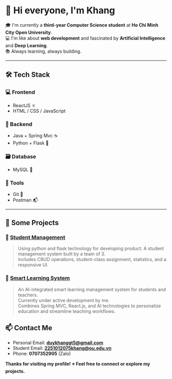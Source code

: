 # 👋 Hi everyone, I'm Khang

🎓 I'm currently a **third-year Computer Science student** at **Ho Chi Minh City Open University**.  
💻 I'm like about **web development** and fascinated by **Artificial Intelligence** and **Deep Learning**.  
📚 Always learning, always building.

---

## 🛠️ Tech Stack

### 💻 Frontend
- ReactJS ⚛️
- HTML / CSS / JavaScript

### 🧠 Backend
- Java + Spring Mvc ☕
- Python + Flask 🐍

### 🗃️ Database
- MySQL 🐬

### 🧰 Tools
- Git 🔧
- Postman 📬

---

## 🚀 Some Projects

### 🔗 [Student Management](https://github.com/thien0709/StudentManagement.git)
> Using python and flask technology for developing product.
> A student management system built by a team of 3.  
> Includes CRUD operations, student-class assignment, statistics, and a responsive UI.


### 🔗 [Smart Learning System](https://github.com/Dikhang1112/SmartLearning-System.git)
> An AI-integrated smart learning management system for students and teachers.  
> Currently under active development by me.  
> Combines Spring MVC, React.js, and AI technologies to personalize education and streamline teaching workflows.

## 📫 Contact Me
- Personal Email: **duykhanggt5@gmail.com**
- Student Email: **2251012075khang@ou.edu.vn**
- Phone: **0707352905** (Zalo)

**Thanks for visiting my profile! ⭐ Feel free to connect or explore my projects.**

